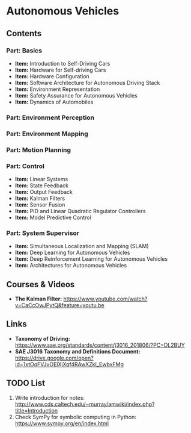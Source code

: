# Autonomous Vehicles

## Contents

### Part: Basics

- **Item:** Introduction to Self-Driving Cars
- **Item:** Hardware for Self-driving Cars
- **Item:** Hardware Configuration
- **Item:** Software Architecture for Autonomous Driving Stack
- **Item:** Environment Representation
- **Item:** Safety Assurance for Autonomous Vehicles
- **Item:** Dynamics of Automobiles


### Part: Environment Perception

### Part: Environment Mapping 

### Part: Motion Planning

### Part: Control 

- **Item:** Linear Systems
- **Item:** State Feedback
- **Item:** Output Feedback
- **Item:** Kalman Filters
- **Item:** Sensor Fusion
- **Item:** PID and Linear Quadratic Regulator Controllers
- **Item:** Model Predictive Control

### Part: System Supervisor



- **Item:** Simultaneous Localization and Mapping (SLAM)
- **Item:** Deep Learning for Autonomous Vehicles
- **Item:** Deep Reinforcement Learning for Autonomous Vehicles
- **Item:** Architectures for Autonomous Vehicles

## Courses & Videos

- **The Kalman Filter:** https://www.youtube.com/watch?v=CaCcOwJPytQ&feature=youtu.be

## Links

- **Taxonomy of Driving:** https://www.sae.org/standards/content/j3016_201806/?PC=DL2BUY
- **SAE J3016 Taxonomy and Definitions Document:** https://drive.google.com/open?id=1xtOqFVJvOElXjXqf4RAwXZkI_EwbxFMg

## TODO List

1. Write introduction for notes: http://www.cds.caltech.edu/~murray/amwiki/index.php?title=Introduction
2. Check SymPy for symbolic computing in Python: https://www.sympy.org/en/index.html

